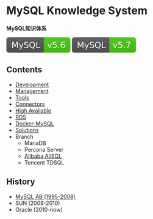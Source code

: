 # MySQL Knowledge System
**MySQL知识体系**

[![MySQL56](svg/MySQL-v5.6-brightgreen.svg)](README.md)
[![MySQL57](svg/MySQL-v5.7-brightgreen.svg)](README.md)


## Contents

- [Development](dev/Development.md)
- [Management](mgmt/Management.md)
- [Tools](tools/Tools.md)
- [Connectors](connectors/Connectors.md)
- [High Available](highAvailable/HighAvailable.md)
- [RDS](rds/RDS.md)
- [Docker-MySQL](https://github.com/shawn0915/docker-study/blob/master/docker/Docker-MySQL.md#mysql-docker)
- [Solutions](solutions/Solutions.md)
- Branch
  - MariaDB
  - Percona Server
  - [Alibaba AliSQL](https://github.com/alibaba/AliSQL)
  - Tencent TDSQL


## History

- [MySQL AB (1995-2008)](https://en.wikipedia.org/wiki/MySQL_AB)
- SUN (2008-2010)
- Oracle (2010-now)
